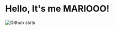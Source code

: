 # Hello, It's me MARIOOO!
![Github stats](https://github-readme-stats.vercel.app/api?username=LindaMosep&show_icons=true&theme=radical)
